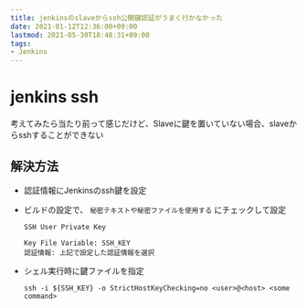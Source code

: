 ```yaml
---
title: jenkinsのslaveからssh公開鍵認証がうまく行かなかった
date: 2021-01-12T12:36:00+09:00
lastmod: 2021-05-30T18:48:31+09:00
tags:
- Jenkins
---
```


# jenkins ssh

考えてみたら当たり前って感じだけど、Slaveに鍵を置いていない場合、slaveからsshすることができない

## 解決方法

* 認証情報にJenkinsのssh鍵を設定

* ビルドの設定で、 `秘密テキストや秘密ファイルを使用する` にチェックして設定
  
  ````
  SSH User Private Key
                
  Key File Variable: SSH_KEY
  認証情報: 上記で設定した認証情報を選択
  ````

* シェル実行時に鍵ファイルを指定
  
  ````
  ssh -i ${SSH_KEY} -o StrictHostKeyChecking=no <user>@<host> <some command>
````
